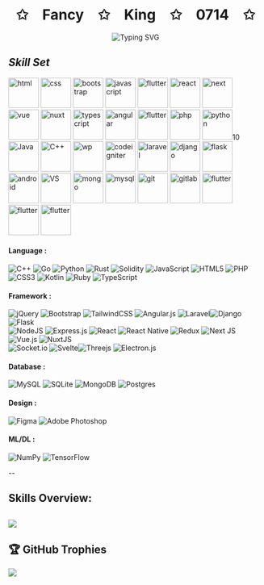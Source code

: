 <!-- Hi there 👋 -->
<p align="center">
    <h1 align='center'>✩&emsp;Fancy&emsp;✩&emsp;King&emsp;✩&emsp;0714&emsp;✩</h1>
</p>
<p align="center"><img src="https://readme-typing-svg.herokuapp.com?font=Algerian&weight=700&size=28&pause=1000&color=9B49E3FF&center=true&vCenter=true&width=600&height=50&lines=Senior&emsp;Full&emsp;Stack&emsp;Developer;%2B7&emsp;Years&emsp;Of&emsp;Experience;Versatile+%7C+Familiar+%7C+High+Quality" alt="Typing SVG" />
</p>

## *Skill Set*

<p algin="right" width="320px">
    <img height="60" src="https://user-images.githubusercontent.com/86986628/166917156-8e41705c-9a45-40c9-91c5-88a9725581ae.svg" width="60" alt="html" style="max-width: 100%;">
    <img height="60" src="https://user-images.githubusercontent.com/86986628/186607307-19248a74-3ec4-4bfd-b368-d44a27b6606f.svg" width="60" alt="css" style="max-width: 100%;">
    <img height="60" src="https://user-images.githubusercontent.com/86986628/186607780-2ba1472e-07e5-4a98-9108-968ca3550229.svg" width="60" alt="bootstrap" style="max-width: 100%;">
    <img height="60" src="https://user-images.githubusercontent.com/86986628/186025766-5e1b4a99-194c-44c0-a345-791cc0910038.svg" width="60" alt="javascript" style="max-width: 100%;">
    <img height="60" src="https://user-images.githubusercontent.com/86986628/166917536-56a29dea-f9f0-449c-a3aa-19962ff21e95.svg" width="60" alt="flutter" style="max-width: 100%;">
    <img height="60" src="https://user-images.githubusercontent.com/86986628/186025841-0c104922-84d3-44ef-9dd4-328e62160068.svg" width="60" alt="react" style="max-width: 100%;">
    <img height="60" src="https://user-images.githubusercontent.com/86986628/186042940-666ff3ee-03b6-4ca3-b3a6-8639e84dc642.png" width="60" alt="next" style="max-width: 100%;">
    <img height="60" src="https://user-images.githubusercontent.com/86986628/186025905-170d6e48-45f8-4ff9-829c-e2f9a3ebc2be.svg" width="60" alt="vue" style="max-width: 100%;">
    <img height="60" src="https://user-images.githubusercontent.com/86986628/186025927-e6b4668e-5df8-4163-b8d4-25e70cab15b4.svg" width="60" alt="nuxt" style="max-width: 100%;">
    <img height="60" src="https://user-images.githubusercontent.com/86986628/186025974-69e906d5-5c58-4daa-b030-a6ef776049e2.svg" width="60" alt="typescript" style="max-width: 100%;">
    <img height="60" src="https://user-images.githubusercontent.com/86986628/186026019-32fff28c-32ad-41fd-8061-a0b5e3c34add.svg" width="60" alt="angular" style="max-width: 100%;">
    <img height="60" src="https://user-images.githubusercontent.com/86986628/166917450-ffa74495-fbca-4035-9a26-b5ce5cb4737b.svg" width="60" alt="flutter" style="max-width: 100%;">
    <img height="60" src="https://user-images.githubusercontent.com/86986628/186026679-d950eb7e-323a-47f3-9f86-7e6f08fdae76.svg" width="60" alt="php" style="max-width: 100%;">
    <img height="60" src="https://user-images.githubusercontent.com/86986628/186026687-d764be08-d4be-4204-bf22-08d0878e1706.svg" width="60" alt="python" style="max-width: 100%;">10
    <img height="60" src="https://user-images.githubusercontent.com/86986628/186026706-f5f79975-dc57-4227-a129-7c078232a04b.svg" width="60" alt="Java" style="max-width: 100%;">
    <img height="60" src="https://user-images.githubusercontent.com/86986628/166917507-ef0f9853-8cf3-4c2c-8144-7ca820a6f81a.svg" width="60" alt="C++" style="max-width: 100%;">
    <img height="60" src="https://user-images.githubusercontent.com/86986628/186043168-aede50c9-2543-4039-a23b-1bc1a768ccd2.png" width="60" alt="wp" style="max-width: 100%;">
    <img height="60" src="https://user-images.githubusercontent.com/86986628/186026981-c5bfd29e-b7c6-40e1-9fad-d3c3b7a6aa0c.svg" width="60" alt="codeigniter" style="max-width: 100%;">
    <img height="60" src="https://user-images.githubusercontent.com/86986628/186027027-c99f66d7-6b06-4e97-b960-1eaf54fa64c4.svg" width="60" alt="laravel" style="max-width: 100%;">
    <img height="60" src="https://user-images.githubusercontent.com/86986628/186027054-8096830d-efad-4e8d-978b-2136a75a50c7.svg" width="60" alt="django" style="max-width: 100%;">
    <img height="60" src="https://user-images.githubusercontent.com/86986628/186027080-6bea84b1-e7fb-4fa4-9602-a77043e7f797.svg" width="60" alt="flask" style="max-width: 100%;">
    <img height="60" src="https://user-images.githubusercontent.com/86986628/186043571-7390d603-7b42-46bb-9b4f-8e825504418c.png" width="60" alt="android" style="max-width: 100%;">
    <img height="60" src="https://user-images.githubusercontent.com/86986628/166917486-146d3393-a4a6-470f-be1e-0791516d422d.svg" width="60" alt="VS" style="max-width: 100%;">
    <img height="60" src="https://user-images.githubusercontent.com/86986628/186611812-c849fb14-df32-4419-9d9b-e455494e6062.svg" width="60" alt="mongo" style="max-width: 100%;">
    <img height="60" src="https://user-images.githubusercontent.com/86986628/166917553-eccece2f-4ad0-4cb1-aa24-01fa956999ec.svg" width="60" alt="mysql" style="max-width: 100%;">
    <img height="60" src="https://user-images.githubusercontent.com/86986628/186045949-1fb8064c-414e-4cf2-a3ca-c924a2e78cbc.png" width="60" alt="git" style="max-width: 100%;">
    <img height="60" src="https://user-images.githubusercontent.com/86986628/186612155-d7d06a1d-ddc9-4049-81cf-50ebad958c7b.svg" width="60" alt="gitlab" style="max-width: 100%;">
    <img height="60" src="https://user-images.githubusercontent.com/86986628/166917456-dc0e14b7-8397-4d92-b671-cd0ca44fba80.svg" width="60" alt="flutter" style="max-width: 100%;">
    <img height="60" src="https://user-images.githubusercontent.com/86986628/166917469-dd9db3c6-19e8-4fe9-8f85-7b16c1d64fad.svg" width="60" alt="flutter" style="max-width: 100%;">
    <img height="60" src="https://user-images.githubusercontent.com/86986628/186612788-4c28e7d7-d0f9-4a00-a812-808284502e25.svg" width="60" alt="flutter" style="max-width: 100%;">
</p>


#### Language :
![C++](https://img.shields.io/badge/c++-%2300599C.svg?style=for-the-badge&logo=c%2B%2B&logoColor=white) 
![Go](https://img.shields.io/badge/go-%2300ADD8.svg?style=for-the-badge&logo=go&logoColor=white) 
![Python](https://img.shields.io/badge/python-3670A0?style=for-the-badge&logo=python&logoColor=ffdd54) 
![Rust](https://img.shields.io/badge/rust-%23000000.svg?style=for-the-badge&logo=rust&logoColor=white) 
![Solidity](https://img.shields.io/badge/Solidity-%23363636.svg?style=for-the-badge&logo=solidity&logoColor=white) 
![JavaScript](https://img.shields.io/badge/javascript-%23323330.svg?style=for-the-badge&logo=javascript&logoColor=%23F7DF1E) 
![HTML5](https://img.shields.io/badge/html5-%23E34F26.svg?style=for-the-badge&logo=html5&logoColor=white) 
![PHP](https://img.shields.io/badge/php-%23777BB4.svg?style=for-the-badge&logo=php&logoColor=white) 
![CSS3](https://img.shields.io/badge/css3-%231572B6.svg?style=for-the-badge&logo=css3&logoColor=white) 
![Kotlin](https://img.shields.io/badge/kotlin-%230095D5.svg?style=for-the-badge&logo=kotlin&logoColor=white) 
![Ruby](https://img.shields.io/badge/ruby-%23CC342D.svg?style=for-the-badge&logo=ruby&logoColor=white)
![TypeScript](https://img.shields.io/badge/typescript-%23007ACC.svg?style=for-the-badge&logo=typescript&logoColor=white)

#### Framework :
![jQuery](https://img.shields.io/badge/jquery-%230769AD.svg?style=for-the-badge&logo=jquery&logoColor=white) 
![Bootstrap](https://img.shields.io/badge/bootstrap-%23563D7C.svg?style=for-the-badge&logo=bootstrap&logoColor=white) 
![TailwindCSS](https://img.shields.io/badge/tailwindcss-%2338B2AC.svg?style=for-the-badge&logo=tailwind-css&logoColor=white)
![Angular.js](https://img.shields.io/badge/angular.js-%23E23237.svg?style=for-the-badge&logo=angularjs&logoColor=white) 
![Laravel](https://img.shields.io/badge/laravel-%23FF2D20.svg?style=for-the-badge&logo=laravel&logoColor=white)![Django](https://img.shields.io/badge/django-%23092E20.svg?style=for-the-badge&logo=django&logoColor=white) 
![Flask](https://img.shields.io/badge/flask-%23000.svg?style=for-the-badge&logo=flask&logoColor=white) </br>
![NodeJS](https://img.shields.io/badge/node.js-6DA55F?style=for-the-badge&logo=node.js&logoColor=white) 
![Express.js](https://img.shields.io/badge/express.js-%23404d59.svg?style=for-the-badge&logo=express&logoColor=%2361DAFB) 
![React](https://img.shields.io/badge/react-%2320232a.svg?style=for-the-badge&logo=react&logoColor=%2361DAFB) 
![React Native](https://img.shields.io/badge/react_native-%2320232a.svg?style=for-the-badge&logo=react&logoColor=%2361DAFB) 
![Redux](https://img.shields.io/badge/redux-%23593d88.svg?style=for-the-badge&logo=redux&logoColor=white) 
![Next JS](https://img.shields.io/badge/Next-black?style=for-the-badge&logo=next.js&logoColor=white)
![Vue.js](https://img.shields.io/badge/vuejs-%2335495e.svg?style=for-the-badge&logo=vuedotjs&logoColor=%234FC08D)
![NuxtJS](https://img.shields.io/badge/Nuxt-black?style=for-the-badge&logo=nuxt.js&logoColor=white) </br>
![Socket.io](https://img.shields.io/badge/Socket.io-black?style=for-the-badge&logo=socket.io&badgeColor=010101) 
![Svelte](https://img.shields.io/badge/svelte-%23f1413d.svg?style=for-the-badge&logo=svelte&logoColor=white)![Threejs](https://img.shields.io/badge/threejs-black?style=for-the-badge&logo=three.js&logoColor=white) 
![Electron.js](https://img.shields.io/badge/Electron-191970?style=for-the-badge&logo=Electron&logoColor=white) 

#### Database :
![MySQL](https://img.shields.io/badge/mysql-%2300f.svg?style=for-the-badge&logo=mysql&logoColor=white) 
![SQLite](https://img.shields.io/badge/sqlite-%2307405e.svg?style=for-the-badge&logo=sqlite&logoColor=white) 
![MongoDB](https://img.shields.io/badge/MongoDB-%234ea94b.svg?style=for-the-badge&logo=mongodb&logoColor=white) 
![Postgres](https://img.shields.io/badge/postgres-%23316192.svg?style=for-the-badge&logo=postgresql&logoColor=white) </br>

#### Design :
![Figma](https://img.shields.io/badge/figma-%23F24E1E.svg?style=for-the-badge&logo=figma&logoColor=white) 
![Adobe Photoshop](https://img.shields.io/badge/adobephotoshop-%2331A8FF.svg?style=for-the-badge&logo=adobephotoshop&logoColor=white) 

#### ML/DL :
![NumPy](https://img.shields.io/badge/numpy-%23013243.svg?style=for-the-badge&logo=numpy&logoColor=white) 
![TensorFlow](https://img.shields.io/badge/TensorFlow-%23FF6F00.svg?style=for-the-badge&logo=TensorFlow&logoColor=white) 

--
## Skills Overview:
![](https://github-readme-stats.vercel.app/api/top-langs/?username=FancyKing0714&theme=dark&hide_border=false&include_all_commits=true&count_private=true&layout=compact)
--
## 🏆 GitHub Trophies
![](https://github-profile-trophy.vercel.app/?username=FancyKing0714&theme=matrix&no-frame=false&no-bg=false&margin-w=4)

<!-- Proudly created with GPRM ( https://gprm.itsvg.in ) -->
